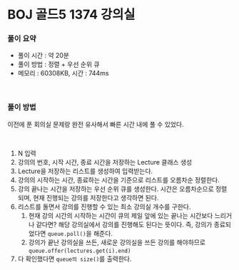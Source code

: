 # BOJ 골드5 1374 강의실

### 풀이 요약

- 풀이 시간 : 약 20분
- 풀이 방법 : 정렬 + 우선 순위 큐
- 메모리 : 60308KB, 시간 : 744ms

<br>

### 풀이 방법

이전에 푼 회의실 문제랑 완전 유사해서 빠른 시간 내에 풀 수 있었다.

<br>

1. N 입력
2. 강의의 번호, 시작 시간, 종료 시간을 저장하는 Lecture 클래스 생성 
3. Lecture을 저장하는 리스트를 생성하여 입력받는다.
4. 강의의 시작하는 시간, 종료하는 시간을 기준으로 리스트를 오름차순 정렬한다.
5. 강의 끝나는 시간을 저장하는 우선 순위 큐를 생성한다. 시간은 오름차순으로 정렬되며, 현재 진행되는 강의를 저장한다고 생각하면 된다. 
6. 리스트를 돌면서 강의를 진행할 수 있는 최소 강의실 개수를 구한다.
    1. 현재 강의 시간의 시작하는 시간이 큐의 제일 앞에 있는 끝나는 시간보다 느리거나 같다면? 해당 강의실에서 강의를 진행해도 된다는 뜻이다. 즉, 강의가 종료되었다면 `queue.poll()`을 해준다.
    2. 강의가 끝난 강의실을 쓰든, 새로운 강의실을 쓰든 강의를 해야하므로 `queue.offer(lectures.get(i).end)`
7. 다 확인했다면 `queue의 size()`를 출력한다.

